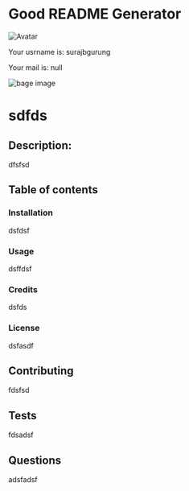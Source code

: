 # Good README Generator 
 
![Avatar](https://avatars3.githubusercontent.com/u/60562938?v=4)
 
Your usrname is: surajbgurung
 
Your mail is: null


![bage image](https://img.shields.io/static/v1?label=Version&message=dsfsd&color=<COLOR>) 
# sdfds 
 
## Description: 

 dfsfsd 
 
## Table of contents
 
### Installation

 dsfdsf
 

### Usage
 
 dsffdsf
 
### Credits 
 
 dsfds
 
### License 
 
 dsfasdf
 
## Contributing 
 
 fdsfsd
 
## Tests 
 
 fdsadsf
 
## Questions 
 
 adsfadsf
 